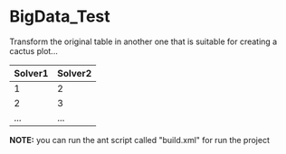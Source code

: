 # BigData_Test

Transform the original table in another one that is suitable for creating a cactus plot...


| Solver1 |	Solver2 |
|---------|---------| 
|1				|	2				|
|2				| 3				|
| ...			| ...			|



**NOTE:** you can run the ant script called "build.xml" for run the project